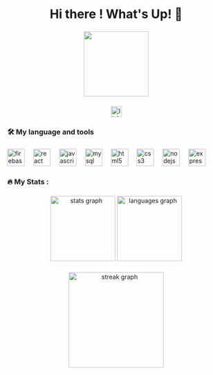<h1 align="center">Hi there ! What's Up! 👋</h1>

###

<div align="center">
  <img height="150" src="https://media.tenor.com/TNYTwFjAIN8AAAAi/cute.gif"  />
</div>

###

<div align="center">
  <a href="https://www.linkedin.com/in/liem-cu-sun-066883148/" target="_blank">
    <img src="https://img.shields.io/static/v1?message=LinkedIn&logo=linkedin&label=Liem Cu Sun&color=0077B5&logoColor=white&labelColor=&style=for-the-badge" height="25" alt="linkedin logo"  />
  </a>
</div>

###

<h3 align="left">🛠 My language and tools</h3>

###

<div align="left">
  <img src="https://cdn.jsdelivr.net/gh/devicons/devicon/icons/firebase/firebase-plain-wordmark.svg" height="40" alt="firebase logo"  />
  <img width="12" />
  <img src="https://cdn.jsdelivr.net/gh/devicons/devicon/icons/react/react-original-wordmark.svg" height="40" alt="react logo"  />
  <img width="12" />
  <img src="https://cdn.jsdelivr.net/gh/devicons/devicon/icons/javascript/javascript-original.svg" height="40" alt="javascript logo"  />
  <img width="12" />
  <img src="https://cdn.jsdelivr.net/gh/devicons/devicon/icons/mysql/mysql-original-wordmark.svg" height="40" alt="mysql logo"  />
  <img width="12" />
  <img src="https://cdn.jsdelivr.net/gh/devicons/devicon/icons/html5/html5-plain-wordmark.svg" height="40" alt="html5 logo"  />
  <img width="12" />
  <img src="https://cdn.jsdelivr.net/gh/devicons/devicon/icons/css3/css3-plain-wordmark.svg" height="40" alt="css3 logo"  />
  <img width="12" />
  <img src="https://cdn.jsdelivr.net/gh/devicons/devicon/icons/nodejs/nodejs-plain-wordmark.svg" height="40" alt="nodejs logo"  />
  <img width="12" />
  <img src="https://cdn.jsdelivr.net/gh/devicons/devicon/icons/express/express-original.svg" height="40" alt="express logo"  />
</div>

###

<h3 align="left">🔥   My Stats :</h3>

###

<div align="center">
  <img src="https://github-readme-stats.vercel.app/api?username=LiemCuSun&hide_title=false&hide_rank=false&show_icons=true&include_all_commits=true&count_private=true&disable_animations=false&theme=dracula&locale=en&hide_border=false&order=1" height="150" alt="stats graph"  />
  <img src="https://github-readme-stats.vercel.app/api/top-langs?username=LiemCuSun&locale=en&hide_title=false&layout=compact&card_width=320&langs_count=5&theme=dracula&hide_border=false&order=2" height="150" alt="languages graph"  />
</div>

###

<div align="center">
  <img src="https://streak-stats.demolab.com?user=LiemCuSun&locale=en&mode=daily&theme=dark&hide_border=false&border_radius=5&order=3" height="220" alt="streak graph"  />
</div>

###
